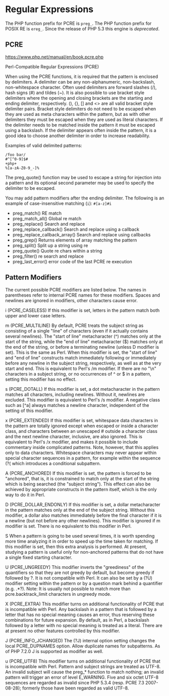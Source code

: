 # Regular Expressions

The PHP function prefix for PCRE is `preg_`. The PHP function prefix for POSIX RE is `ereg_`. Since the release of PHP 5.3 this engine is *deprecated*.


## PCRE

https://www.php.net/manual/en/book.pcre.php

Perl-Compatible Regular Expressions (PCRE)

When using the PCRE functions, it is required that the pattern is enclosed by delimiters. A delimiter can be any non-alphanumeric, non-backslash, non-whitespace character. Often used delimiters are forward slashes (/), hash signs (#) and tildes (~). It is also possible to use bracket style delimiters where the opening and closing brackets are the starting and ending delimiter, respectively. (), {}, [] and <> are all valid bracket style delimiter pairs. Bracket style delimiters do not need to be escaped when they are used as meta characters within the pattern, but as with other delimiters they must be escaped when they are used as literal characters. If the delimiter needs to be matched inside the pattern it must be escaped using a backslash. If the delimiter appears often inside the pattern, it is a good idea to choose another delimiter in order to increase readability.

Examples of valid delimited patterns:

```
/foo bar/
#^[^0-9]$#
+php+
%[a-zA-Z0-9_-]%
```

The preg_quote() function may be used to escape a string for injection into a pattern and its optional second parameter may be used to specify the delimiter to be escaped.

You may add pattern modifiers after the ending delimiter. The following is an example of case-insensitive matching (`i`): `#[a-z]#i`


- preg_match()                  RE match
- preg_match_all()              Global re match
- preg_replace()                Search and replace
- preg_replace_callback()       Search and replace using a callback
- preg_replace_callback_array() Search and replace using callbacks
- preg_grep()             Returns elements of array matching the pattern
- preg_split()            Split up a string using re
- preg_quote()            Quote re chars within a string
- preg_filter()           re search and replace
- preg_last_error()       error code of the last PCRE re execution




## Pattern Modifiers

The current possible PCRE modifiers are listed below. The names in parentheses refer to internal PCRE names for these modifiers. Spaces and newlines are ignored in modifiers, other characters cause error.

i (PCRE_CASELESS)
If this modifier is set, letters in the pattern match both upper and lower case letters.

m (PCRE_MULTILINE)
By default, PCRE treats the subject string as consisting of a single "line" of characters (even if it actually contains several newlines). The "start of line" metacharacter (^) matches only at the start of the string, while the "end of line" metacharacter ($) matches only at the end of the string, or before a terminating newline (unless D modifier is set). This is the same as Perl. When this modifier is set, the "start of line" and "end of line" constructs match immediately following or immediately before any newline in the subject string, respectively, as well as at the very start and end. This is equivalent to Perl's /m modifier. If there are no "\n" characters in a subject string, or no occurrences of ^ or $ in a pattern, setting this modifier has no effect.

s (PCRE_DOTALL)
If this modifier is set, a dot metacharacter in the pattern matches all characters, including newlines. Without it, newlines are excluded. This modifier is equivalent to Perl's /s modifier. A negative class such as [^a] always matches a newline character, independent of the setting of this modifier.

x (PCRE_EXTENDED)
If this modifier is set, whitespace data characters in the pattern are totally ignored except when escaped or inside a character class, and characters between an unescaped # outside a character class and the next newline character, inclusive, are also ignored. This is equivalent to Perl's /x modifier, and makes it possible to include commentary inside complicated patterns. Note, however, that this applies only to data characters. Whitespace characters may never appear within special character sequences in a pattern, for example within the sequence (?( which introduces a conditional subpattern.

A (PCRE_ANCHORED)
If this modifier is set, the pattern is forced to be "anchored", that is, it is constrained to match only at the start of the string which is being searched (the "subject string"). This effect can also be achieved by appropriate constructs in the pattern itself, which is the only way to do it in Perl.

D (PCRE_DOLLAR_ENDONLY)
If this modifier is set, a dollar metacharacter in the pattern matches only at the end of the subject string. Without this modifier, a dollar also matches immediately before the final character if it is a newline (but not before any other newlines). This modifier is ignored if m modifier is set. There is no equivalent to this modifier in Perl.

S
When a pattern is going to be used several times, it is worth spending more time analyzing it in order to speed up the time taken for matching. If this modifier is set, then this extra analysis is performed. At present, studying a pattern is useful only for non-anchored patterns that do not have a single fixed starting character.

U (PCRE_UNGREEDY)
This modifier inverts the "greediness" of the quantifiers so that they are not greedy by default, but become greedy if followed by ?. It is not compatible with Perl. It can also be set by a (?U) modifier setting within the pattern or by a question mark behind a quantifier (e.g. .*?).
Note: It is usually not possible to match more than pcre.backtrack_limit characters in ungreedy mode.

X (PCRE_EXTRA)
This modifier turns on additional functionality of PCRE that is incompatible with Perl. Any backslash in a pattern that is followed by a letter that has no special meaning causes an error, thus reserving these combinations for future expansion. By default, as in Perl, a backslash followed by a letter with no special meaning is treated as a literal. There are at present no other features controlled by this modifier.

J (PCRE_INFO_JCHANGED)
The (?J) internal option setting changes the local PCRE_DUPNAMES option. Allow duplicate names for subpatterns. As of PHP 7.2.0 J is supported as modifier as well.

u (PCRE_UTF8)
This modifier turns on additional functionality of PCRE that is incompatible with Perl. Pattern and subject strings are treated as UTF-8. An invalid subject will cause the preg_* function to match nothing; an invalid pattern will trigger an error of level E_WARNING. Five and six octet UTF-8 sequences are regarded as invalid since PHP 5.3.4 (resp. PCRE 7.3 2007-08-28); formerly those have been regarded as valid UTF-8.
